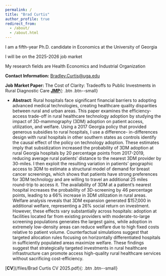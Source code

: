 ```yaml
---
permalink: /
title: "Brad Curtis"
author_profile: true
redirect_from: 
  - /about/
  - /about.html
---
```


I am a fifth-year Ph.D. candidate in Economics at the University of Georgia

I will be on the 2025-2026 job market

My research fields are Health Economics and Industrial Organization 

**Contact Information:** Bradley.Curtis@uga.edu


**Job Market Paper:** The Cost of Clarity: Tradeoffs to Public Investments in Rural Diagnostic Care
 [**JMP**](/files/JMP_Curtis.pdf){: .btn .btn--small} 
- **Abstract**: Rural hospitals face significant financial barriers to adopting advanced medical technologies, creating healthcare quality disparities between rural and urban areas. This paper examines the efficiency-access trade-off in rural healthcare technology adoption by studying the impact of 3D-mammography (3DM) adoption on patient access, utilization, and welfare. Using a 2017 Georgia policy that provided generous subsidies to rural hospitals, I use a difference- in-differences design with rural hospitals in other southern states as controls identify the causal effect of the policy on technology adoption. These estimates imply that subsidization increased the probability of 3DM adoption at rural Georgia hospitals by 20 percentage points from 2017-2019, reducing average rural patients’ distance to the nearest 3DM provider by 30-miles. I then exploit the resulting variation in patients’ geographic access to 3DM to estimate a structural model of demand for breast cancer screenings, which shows that patients have strong preferences for 3DM technology and are willing to travel an additional 25 miles round-trip to access it. The availability of 3DM at a patient’s nearest hospital increases the probability of 3D-screening by 46 percentage points, leading to a 66% increase in 3DM utilization in rural areas. Welfare analysis reveals that 3DM expansion generated $157,000 in additional welfare, representing a 26% social return on investment. However, these effects vary substantially across hospitals: adoption at facilities located far from existing providers with moderate-to-large screening populations generates the largest gains, while adoption in extremely low-density areas can reduce welfare due to high fixed costs relative to patient volume. Counterfactual simulations suggest that targeted allocation rules focusing on horizontally differentiated hospitals in sufficiently populated areas maximize welfare. These findings suggest that strategically targeted investments in rural healthcare infrastructure can promote access high-quality rural healthcare services without sacrificing cost-efficiency.
  
 
 [**CV**](/files/Brad Curtis CV 2025.pdf){: .btn .btn--small} 

